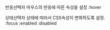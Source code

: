 반응선택자
    마우스의 반응에 따른 속성을 설정
    :hover  

상태선택자
    상태에 따라서 CSS속성이 변화하도록 설정.     
        :focus
        :enabled
        :disabled
        

